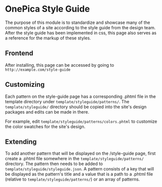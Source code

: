 OnePica Style Guide
===
The purpose of this module is to standardize and showcase many of the common styles of a site according to the style guide from the design team.  After the style guide has been implemented in css, this page also serves as a reference for the markup of these styles.

Frontend
---
After installing, this page can be accessed by going to `http://example.com/style-guide`

Customizing
---
Each pattern on the style-guide page has a corresponding .phtml file in the template directory under `template/styleguide/patterns/`.  The `template/styleguide/` directory should be copied into the site's design packages and edits can be made in there.  

For example, edit `template/styleguide/patterns/colors.phtml` to customize the color swatches for the site's design.

Extending 
--- 
To add another pattern that will be displayed on the /style-guide page, first create a .phtml file somewhere in the `template/styleguide/patterns/` directory.  The pattern then needs to be added to `template/styleguide/styleguide.json`.  A pattern consists of a key that will be displayed as the pattern's title and a value that is a path to a .phtml file (relative to `template/styleguide/patterns/`) or an array of patterns. 

